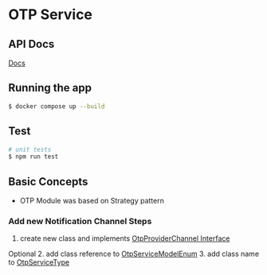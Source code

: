 # OTP Service

## API Docs
[Docs](api-docs.md)

## Running the app

```bash
$ docker compose up --build
```

## Test

```bash
# unit tests
$ npm run test

```

## Basic Concepts

* OTP Module was based on Strategy pattern

### Add new Notification Channel Steps

1. create new class and implements [OtpProviderChannel Interface](src/otp/providers/provider.interface.ts)

Optional
2. add class reference to [OtpServiceModelEnum](src/otp/otp.constants.ts)
3. add class name to [OtpServiceType](src/otp/otp.constants.ts)
